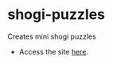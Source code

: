 # shogi-puzzles
Creates mini shogi puzzles

- Access the site [here](https://3k-runner.github.io/shogi-puzzles/).
